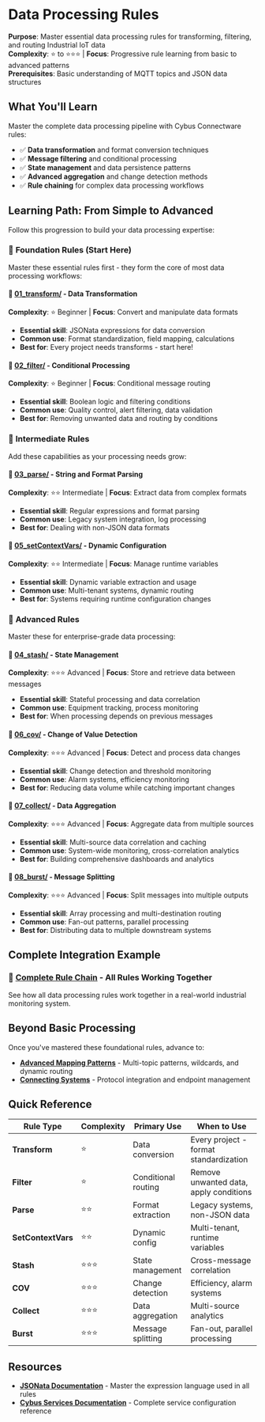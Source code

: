 # Data Processing Rules

**Purpose**: Master essential data processing rules for transforming, filtering, and routing Industrial IoT data  
**Complexity**: ⭐ to ⭐⭐⭐ | **Focus**: Progressive rule learning from basic to advanced patterns  
**Prerequisites**: Basic understanding of MQTT topics and JSON data structures

## What You'll Learn

Master the complete data processing pipeline with Cybus Connectware rules:
- ✅ **Data transformation** and format conversion techniques
- ✅ **Message filtering** and conditional processing  
- ✅ **State management** and data persistence patterns
- ✅ **Advanced aggregation** and change detection methods
- ✅ **Rule chaining** for complex data processing workflows

## Learning Path: From Simple to Advanced

Follow this progression to build your data processing expertise:

### 🎯 **Foundation Rules (Start Here)**
Master these essential rules first - they form the core of most data processing workflows:

#### 📁 [01_transform/](./01_transform/) - Data Transformation  
**Complexity**: ⭐ Beginner | **Focus**: Convert and manipulate data formats
- **Essential skill**: JSONata expressions for data conversion
- **Common use**: Format standardization, field mapping, calculations  
- **Best for**: Every project needs transforms - start here!

#### 📁 [02_filter/](./02_filter/) - Conditional Processing
**Complexity**: ⭐ Beginner | **Focus**: Conditional message routing
- **Essential skill**: Boolean logic and filtering conditions
- **Common use**: Quality control, alert filtering, data validation
- **Best for**: Removing unwanted data and routing by conditions

### 🔧 **Intermediate Rules**
Add these capabilities as your processing needs grow:

#### 📁 [03_parse/](./03_parse/) - String and Format Parsing  
**Complexity**: ⭐⭐ Intermediate | **Focus**: Extract data from complex formats
- **Essential skill**: Regular expressions and format parsing
- **Common use**: Legacy system integration, log processing
- **Best for**: Dealing with non-JSON data formats

#### 📁 [05_setContextVars/](./05_setContextVars/) - Dynamic Configuration
**Complexity**: ⭐⭐ Intermediate | **Focus**: Manage runtime variables
- **Essential skill**: Dynamic variable extraction and usage
- **Common use**: Multi-tenant systems, dynamic routing
- **Best for**: Systems requiring runtime configuration changes

### 🚀 **Advanced Rules**  
Master these for enterprise-grade data processing:

#### 📁 [04_stash/](./04_stash/) - State Management
**Complexity**: ⭐⭐⭐ Advanced | **Focus**: Store and retrieve data between messages
- **Essential skill**: Stateful processing and data correlation
- **Common use**: Equipment tracking, process monitoring
- **Best for**: When processing depends on previous messages

#### 📁 [06_cov/](./06_cov/) - Change of Value Detection
**Complexity**: ⭐⭐⭐ Advanced | **Focus**: Detect and process data changes  
- **Essential skill**: Change detection and threshold monitoring
- **Common use**: Alarm systems, efficiency monitoring
- **Best for**: Reducing data volume while catching important changes

#### 📁 [07_collect/](./07_collect/) - Data Aggregation
**Complexity**: ⭐⭐⭐ Advanced | **Focus**: Aggregate data from multiple sources
- **Essential skill**: Multi-source data correlation and caching
- **Common use**: System-wide monitoring, cross-correlation analytics
- **Best for**: Building comprehensive dashboards and analytics

#### 📁 [08_burst/](./08_burst/) - Message Splitting  
**Complexity**: ⭐⭐⭐ Advanced | **Focus**: Split messages into multiple outputs
- **Essential skill**: Array processing and multi-destination routing
- **Common use**: Fan-out patterns, parallel processing
- **Best for**: Distributing data to multiple downstream systems

## Complete Integration Example

### 📁 [Complete Rule Chain](./complete_rule_chain_example.scf.yaml) - All Rules Working Together
See how all data processing rules work together in a real-world industrial monitoring system.

## Beyond Basic Processing

Once you've mastered these foundational rules, advance to:
- **[Advanced Mapping Patterns](../advanced-mapping/)** - Multi-topic patterns, wildcards, and dynamic routing
- **[Connecting Systems](../connecting-systems/)** - Protocol integration and endpoint management

## Quick Reference

| Rule Type | Complexity | Primary Use | When to Use |
|-----------|------------|-------------|-------------|
| **Transform** | ⭐ | Data conversion | Every project - format standardization |
| **Filter** | ⭐ | Conditional routing | Remove unwanted data, apply conditions |
| **Parse** | ⭐⭐ | Format extraction | Legacy systems, non-JSON data |
| **SetContextVars** | ⭐⭐ | Dynamic config | Multi-tenant, runtime variables |
| **Stash** | ⭐⭐⭐ | State management | Cross-message correlation |
| **COV** | ⭐⭐⭐ | Change detection | Efficiency, alarm systems |
| **Collect** | ⭐⭐⭐ | Data aggregation | Multi-source analytics |
| **Burst** | ⭐⭐⭐ | Message splitting | Fan-out, parallel processing |

## Resources

- **[JSONata Documentation](https://jsonata.org/)** - Master the expression language used in all rules
- **[Cybus Services Documentation](https://docs.cybus.io/documentation/services)** - Complete service configuration reference